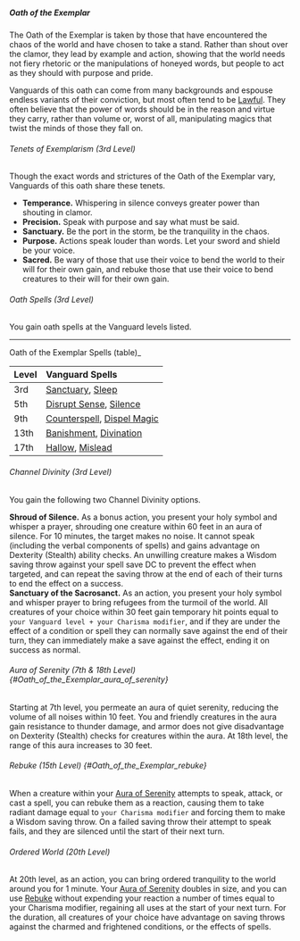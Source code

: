 ##### Oath of the Exemplar

The Oath of the Exemplar is taken by those that have encountered the chaos of the world and have chosen to take a stand.
Rather than shout over the clamor, they lead by example and action, showing that the world needs not fiery rhetoric or the manipulations of honeyed words, but people to act as they should with purpose and pride.

Vanguards of this oath can come from many backgrounds and espouse endless variants of their conviction, but most often tend to be [Lawful](#Alignment_alignment).
They often believe that the power of words should be in the reason and virtue they carry, rather than volume or, worst of all, manipulating magics that twist the minds of those they fall on.

###### Tenets of Exemplarism (3rd Level)

Though the exact words and strictures of the Oath of the Exemplar vary, Vanguards of this oath share these tenets.

- **Temperance.**
  Whispering in silence conveys greater power than shouting in clamor.
- **Precision.**
  Speak with purpose and say what must be said.
- **Sanctuary.**
  Be the port in the storm, be the tranquility in the chaos.
- **Purpose.**
  Actions speak louder than words. Let your sword and shield be your voice.
- **Sacred.**
  Be wary of those that use their voice to bend the world to their will for their own gain, and rebuke those that use their voice to bend creatures to their will for their own gain.

###### Oath Spells (3rd Level)

You gain oath spells at the Vanguard levels listed.

___
<!-- markdownlint-disable-next-line no-emphasis-as-heading -->
Oath of the Exemplar Spells (table)_

| Level | Vanguard Spells                                                                          |
|:------|:-----------------------------------------------------------------------------------------|
|  3rd  | [Sanctuary](#Sanctuary_sanctuary), [Sleep](#Sleep_sleep)                                 |
|  5th  | [Disrupt Sense](#Disrupt_Sense_disrupt_sense), [Silence](#Silence_silence)               |
|  9th  | [Counterspell](#Counterspell_counterspell), [Dispel Magic](#Dispel_Magic_dispel_magic)   |
| 13th  | [Banishment](#Banishment_banishment), [Divination](#Divination_divination)               |
| 17th  | [Hallow](#Hallow_hallow), [Mislead](#Mislead_mislead)                                    |

###### Channel Divinity (3rd Level)

You gain the following two Channel Divinity options.

**Shroud of Silence.**
As a bonus action, you present your holy symbol and whisper a prayer, shrouding one creature within 60 feet in an aura of silence.
For 10 minutes, the target makes no noise.
It cannot speak (including the verbal components of spells) and gains advantage on Dexterity (Stealth) ability checks.
An unwilling creature makes a Wisdom saving throw against your spell save DC to prevent the effect when targeted, and can repeat the saving throw at the end of each of their turns to end the effect on a success.
\
**Sanctuary of the Sacrosanct.**
As an action, you present your holy symbol and whisper prayer to bring refugees from the turmoil of the world.
All creatures of your choice within 30 feet gain temporary hit points equal to `your Vanguard level + your Charisma modifier`, and if they are under the effect of a condition or spell they can normally save against the end of their turn, they can immediately make a save against the effect, ending it on success as normal.

###### Aura of Serenity (7th & 18th Level) {#Oath_of_the_Exemplar_aura_of_serenity}

Starting at 7th level, you permeate an aura of quiet serenity, reducing the volume of all noises within 10 feet. You and friendly creatures in the aura gain resistance to thunder damage, and armor does not give disadvantage on Dexterity (Stealth) checks for creatures within the aura.
At 18th level, the range of this aura increases to 30 feet.

###### Rebuke (15th Level) {#Oath_of_the_Exemplar_rebuke}

When a creature within your [Aura of Serenity](#Oath_of_the_Exemplar_aura_of_serenity) attempts to speak, attack, or cast a spell, you can rebuke them as a reaction, causing them to take radiant damage equal to `your Charisma modifier` and forcing them to make a Wisdom saving throw.
On a failed saving throw their attempt to speak fails, and they are silenced until the start of their next turn.

###### Ordered World (20th Level)

At 20th level, as an action, you can bring ordered tranquility to the world around you for 1 minute.
Your [Aura of Serenity](#Oath_of_the_Exemplar_aura_of_serenity) doubles in size, and you can use [Rebuke](#Oath_of_the_Exemplar_rebuke) without expending your reaction a number of times equal to your Charisma modifier, regaining all uses at the start of your next turn.
For the duration, all creatures of your choice have advantage on saving throws against the charmed and frightened conditions, or the effects of spells.
